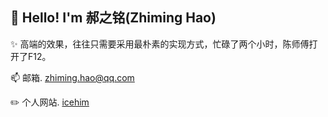 ## 👋 Hello! I'm 郝之铭(Zhiming Hao)

✨ 高端的效果，往往只需要采用最朴素的实现方式，忙碌了两个小时，陈师傅打开了F12。

📫 邮箱. zhiming.hao@qq.com

✏️ 个人网站. [icehim](https://www.icehim.com/)
